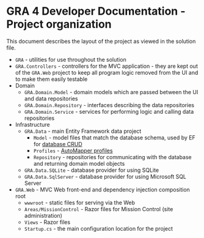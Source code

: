# GRA 4 Developer Documentation - Project organization

This document describes the layout of the project as viewed in the solution file.

- `GRA` - utilities for use throughout the solution
- `GRA.Controllers` - controllers for the MVC application - they are kept out of the `GRA.Web` project to keep all program logic removed from the UI and to make them easily testable
- Domain
  - `GRA.Domain.Model` - domain models which are passed between the UI and data repositories
  - `GRA.Domain.Repository` - interfaces describing the data repositories
  - `GRA.Domain.Service` - services for performing logic and calling data repositories
- Infrastructure
  - `GRA.Data` - main Entity Framework data project
    - `Model` - model files that match the database schema, used by EF for [database CRUD](https://en.wikipedia.org/wiki/Create,_read,_update_and_delete)
    - `Profiles` - [AutoMapper profiles](https://github.com/AutoMapper/AutoMapper/wiki/Configuration#profile-instances)
    - `Repository` - repositories for communicating with the database and returning domain model objects
  - `GRA.Data.SQLite` - database provider for using SQLite
  - `GRA.Data.SqlServer` - database provider for using Microsoft SQL Server
- `GRA.Web` - MVC Web front-end and dependency injection composition root
  - `wwwroot` - static files for serving via the Web
  - `Areas/MissionControl` - Razor files for Mission Control (site administration)
  - `Views` - Razor files
  - `Startup.cs` - the main configuration location for the project
